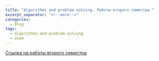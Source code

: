 ```yaml
---
title: "Algorithms and problem solving. Работы второго семестра."
excerpt_separator: "<!--more-->"
categories:
  - Blog
tags:
  - algorithms-and-problem-solving
  - 2sem
---
```


[Ссылка на работы второго семестра](https://drive.google.com/drive/folders/1_SOQQ3lQDR18ucZDNkniflDxqTivypkf?usp=sharing)
